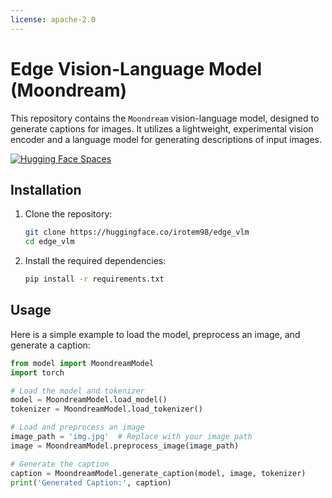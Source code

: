 ```yaml
---
license: apache-2.0
---
```

# Edge Vision-Language Model (Moondream)

This repository contains the `Moondream` vision-language model, designed to generate captions for images. It utilizes a lightweight, experimental vision encoder and a language model for generating descriptions of input images.

[![Hugging Face Spaces](https://img.shields.io/badge/Hugging%20Face-Spaces-orange)](https://huggingface.co/spaces/irotem98/edge_vlm)

## Installation

1. Clone the repository:

    ```bash
    git clone https://huggingface.co/irotem98/edge_vlm
    cd edge_vlm
    ```

2. Install the required dependencies:

    ```bash
    pip install -r requirements.txt
    ```

## Usage

Here is a simple example to load the model, preprocess an image, and generate a caption:

```python
from model import MoondreamModel
import torch

# Load the model and tokenizer
model = MoondreamModel.load_model()
tokenizer = MoondreamModel.load_tokenizer()

# Load and preprocess an image
image_path = 'img.jpg'  # Replace with your image path
image = MoondreamModel.preprocess_image(image_path)

# Generate the caption
caption = MoondreamModel.generate_caption(model, image, tokenizer)
print('Generated Caption:', caption)